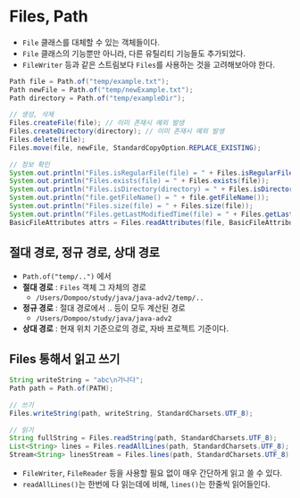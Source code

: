 # Files, Path

- `File` 클래스를 대체할 수 있는 객체들이다.
- `File` 클래스의 기능뿐만 아니라, 다른 유틸리티 기능들도 추가되었다.
- `FileWriter` 등과 같은 스트림보다 `Files`를 사용하는 것을 고려해보아야 한다.

```java
Path file = Path.of("temp/example.txt");
Path newFile = Path.of("temp/newExample.txt");
Path directory = Path.of("temp/exampleDir");
		
// 생성, 삭제
Files.createFile(file); // 이미 존재시 예외 발생
Files.createDirectory(directory); // 이미 존재시 예외 발생
Files.delete(file);
Files.move(file, newFile, StandardCopyOption.REPLACE_EXISTING);
		
// 정보 확인
System.out.println("Files.isRegularFile(file) = " + Files.isRegularFile(file));
System.out.println("Files.exists(file) = " + Files.exists(file));
System.out.println("Files.isDirectory(directory) = " + Files.isDirectory(directory));
System.out.println("file.getFileName() = " + file.getFileName());
System.out.println("Files.size(file) = " + Files.size(file));
System.out.println("Files.getLastModifiedTime(file) = " + Files.getLastModifiedTime(file));
BasicFileAttributes attrs = Files.readAttributes(file, BasicFileAttributes.class);
```

## 절대 경로, 정규 경로, 상대 경로

- `Path.of("temp/..")` 에서
- **절대 경로** : `Files` 객체 그 자체의 경로
  - `/Users/Dompoo/study/java/java-adv2/temp/..`
- **정규 경로** : 절대 경로에서 .. 등이 모두 계산된 경로
  - `/Users/Dompoo/study/java/java-adv2`
- **상대 경로** : 현재 위치 기준으로의 경로, 자바 프로젝트 기준이다.

## Files 통해서 읽고 쓰기

```java
String writeString = "abc\n가나다";
Path path = Path.of(PATH);
		
// 쓰기
Files.writeString(path, writeString, StandardCharsets.UTF_8);
		
// 읽기
String fullString = Files.readString(path, StandardCharsets.UTF_8);
List<String> lines = Files.readAllLines(path, StandardCharsets.UTF_8);
Stream<String> linesStream = Files.lines(path, StandardCharsets.UTF_8);
```

- `FileWriter`, `FileReader` 등을 사용할 필요 없이 매우 간단하게 읽고 쓸 수 있다.
- `readAllLines()`는 한번에 다 읽는데에 비해, `lines()`는 한줄씩 읽어들인다.
